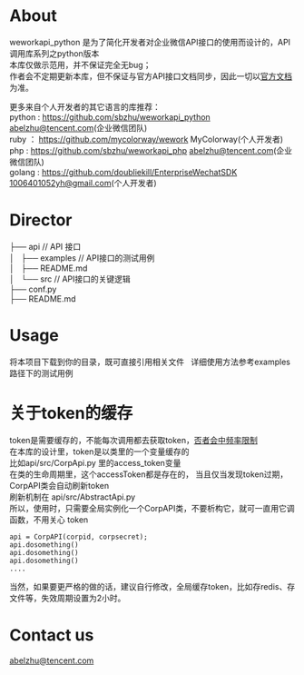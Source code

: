 
# About
weworkapi_python 是为了简化开发者对企业微信API接口的使用而设计的，API调用库系列之python版本      
本库仅做示范用，并不保证完全无bug；  
作者会不定期更新本库，但不保证与官方API接口文档同步，因此一切以[官方文档](https://work.weixin.qq.com/api/doc)为准。

更多来自个人开发者的其它语言的库推荐：  
python : https://github.com/sbzhu/weworkapi_python  abelzhu@tencent.com(企业微信团队)  
ruby ： https://github.com/mycolorway/wework  MyColorway(个人开发者)  
php : https://github.com/sbzhu/weworkapi_php  abelzhu@tencent.com(企业微信团队)  
golang : https://github.com/doubliekill/EnterpriseWechatSDK  1006401052yh@gmail.com(个人开发者)  

# Director 

├── api // API 接口  
│   ├── examples // API接口的测试用例  
│   ├── README.md  
│   └── src // API接口的关键逻辑  
├── conf.py  
├── README.md  

# Usage
将本项目下载到你的目录，既可直接引用相关文件  
详细使用方法参考examples路径下的测试用例

# 关于token的缓存
token是需要缓存的，不能每次调用都去获取token，[否者会中频率限制](https://work.weixin.qq.com/api/doc#10013/%E7%AC%AC%E5%9B%9B%E6%AD%A5%EF%BC%9A%E7%BC%93%E5%AD%98%E5%92%8C%E5%88%B7%E6%96%B0access_token)  
在本库的设计里，token是以类里的一个变量缓存的  
比如api/src/CorpApi.py 里的access_token变量  
在类的生命周期里，这个accessToken都是存在的， 当且仅当发现token过期，CorpAPI类会自动刷新token   
刷新机制在 api/src/AbstractApi.py  
所以，使用时，只需要全局实例化一个CorpAPI类，不要析构它，就可一直用它调函数，不用关心 token  
```
api = CorpAPI(corpid, corpsecret);
api.dosomething()
api.dosomething()
api.dosomething()
....
```
当然，如果要更严格的做的话，建议自行修改，全局缓存token，比如存redis、存文件等，失效周期设置为2小时。

# Contact us
abelzhu@tencent.com  

# 

